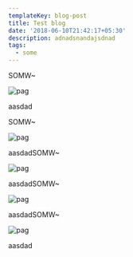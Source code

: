 ```yaml
---
templateKey: blog-post
title: Test blog
date: '2018-06-10T21:42:17+05:30'
description: adnadsnandajsdnad
tags:
  - some
---
```

SOMW~

![pag](/img/screenshot-2018-4-30-plagiarism-checker-a-free-online-plagiarism-detector.png)

aasdad

SOMW~

![pag](/img/screenshot-2018-4-30-plagiarism-checker-a-free-online-plagiarism-detector.png)

aasdadSOMW~

![pag](/img/screenshot-2018-4-30-plagiarism-checker-a-free-online-plagiarism-detector.png)

aasdadSOMW~

![pag](/img/screenshot-2018-4-30-plagiarism-checker-a-free-online-plagiarism-detector.png)

aasdadSOMW~

![pag](/img/screenshot-2018-4-30-plagiarism-checker-a-free-online-plagiarism-detector.png)

aasdad
